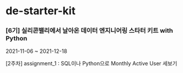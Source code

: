 # de-starter-kit

### [6기] 실리콘밸리에서 날아온 데이터 엔지니어링 스타터 키트 with Python
2021-11-06 ~ 2021-12-18

[2주차] assignment_1 : SQL이나 Python으로 Monthly Active User 세보기
